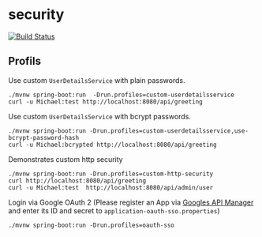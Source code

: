 # security

[![Build Status](https://travis-ci.org/springbootbuch/security.svg?branch=master)](https://travis-ci.org/springbootbuch/security)

## Profils

Use custom `UserDetailsService` with plain passwords.

```
./mvnw spring-boot:run  -Drun.profiles=custom-userdetailsservice
curl -u Michael:test http://localhost:8080/api/greeting
```

Use custom `UserDetailsService` with bcrypt passwords.

```
./mvnw spring-boot:run -Drun.profiles=custom-userdetailsservice,use-bcrypt-password-hash
curl -u Michael:bcrypted http://localhost:8080/api/greeting
```

Demonstrates custom http security

```
./mvnw spring-boot:run -Drun.profiles=custom-http-security
curl http://localhost:8080/api/greeting
curl -u Michael:test  http://localhost:8080/api/admin/user
```

Login via Google OAuth 2 (Please register an App via [Googles API Manager](https://console.developers.google.com/apis/credentials) and enter its ID and secret to `application-oauth-sso.properties`)

```
./mvnw spring-boot:run -Drun.profiles=oauth-sso
```